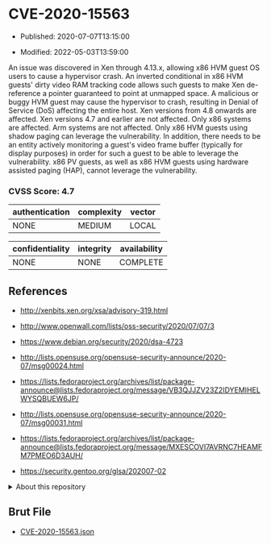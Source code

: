 # CVE-2020-15563

- Published: 2020-07-07T13:15:00

- Modified: 2022-05-03T13:59:00

An issue was discovered in Xen through 4.13.x, allowing x86 HVM guest OS users to cause a hypervisor crash. An inverted conditional in x86 HVM guests' dirty video RAM tracking code allows such guests to make Xen de-reference a pointer guaranteed to point at unmapped space. A malicious or buggy HVM guest may cause the hypervisor to crash, resulting in Denial of Service (DoS) affecting the entire host. Xen versions from 4.8 onwards are affected. Xen versions 4.7 and earlier are not affected. Only x86 systems are affected. Arm systems are not affected. Only x86 HVM guests using shadow paging can leverage the vulnerability. In addition, there needs to be an entity actively monitoring a guest's video frame buffer (typically for display purposes) in order for such a guest to be able to leverage the vulnerability. x86 PV guests, as well as x86 HVM guests using hardware assisted paging (HAP), cannot leverage the vulnerability.

### CVSS Score: **4.7**

| authentication | complexity | vector |
| --- | --- | --- |
| NONE | MEDIUM | LOCAL |

| confidentiality | integrity | availability |
| --- | --- | --- |
| NONE | NONE | COMPLETE |

## References

* http://xenbits.xen.org/xsa/advisory-319.html

* http://www.openwall.com/lists/oss-security/2020/07/07/3

* https://www.debian.org/security/2020/dsa-4723

* http://lists.opensuse.org/opensuse-security-announce/2020-07/msg00024.html

* https://lists.fedoraproject.org/archives/list/package-announce@lists.fedoraproject.org/message/VB3QJJZV23Z2IDYEMIHELWYSQBUEW6JP/

* http://lists.opensuse.org/opensuse-security-announce/2020-07/msg00031.html

* https://lists.fedoraproject.org/archives/list/package-announce@lists.fedoraproject.org/message/MXESCOVI7AVRNC7HEAMFM7PMEO6D3AUH/

* https://security.gentoo.org/glsa/202007-02

<details>
<summary>About this repository</summary> 

  This repository is part of the project [Live Hack CVE](https://github.com/Live-Hack-CVE). Main website can be found [www.live-hack.org](https://www.live-hack.org) 
  
  Made by [Sn0wAlice](https://github.com/Sn0wAlice) for the people that care about security and need to have a feed of the latest CVEs. Hope you enjoy it, don't forget to star the repo and follow me on [Twitter](https://twitter.com/Sn0wAlice) and [Github](https://github.com/Sn0wAlice). And that is my [personnal website](https://www.alice-snow.me/)

  - [Home Page](https://github.com/Live-Hack-CVE)
  - [Framework](https://github.com/Live-Hack-CVE/cve-framework)
  - [CVE database](https://github.com/Live-Hack-CVE/full_database)
  - [Changelog](https://github.com/Live-Hack-CVE/Changelog)
</details>

## Brut File

* [CVE-2020-15563.json](https://raw.githubusercontent.com/Live-Hack-CVE/full_database/main/cves/2020/CVE-2020-15563.json)

